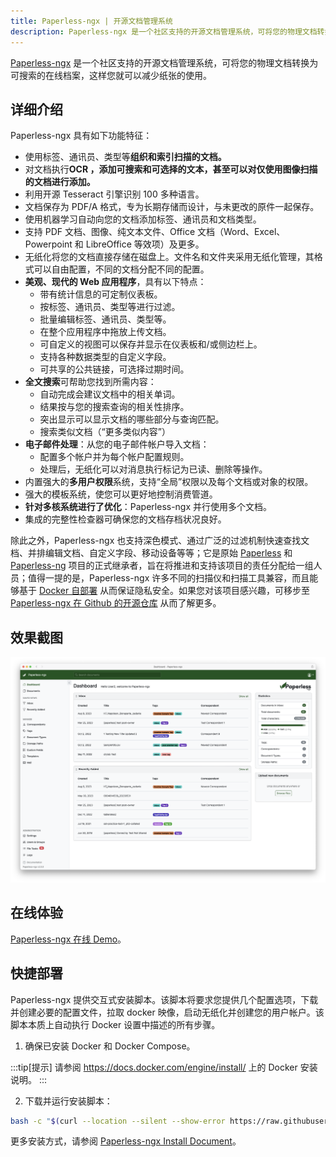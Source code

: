 ```yaml
---
title: Paperless-ngx | 开源文档管理系统
description: Paperless-ngx 是一个社区支持的开源文档管理系统，可将您的物理文档转换为可搜索的在线档案，这样您就可以减少纸张的使用。
---
```


[Paperless-ngx](https://docs.paperless-ngx.com/) 是一个社区支持的开源文档管理系统，可将您的物理文档转换为可搜索的在线档案，这样您就可以减少纸张的使用。

## 详细介绍

Paperless-ngx 具有如下功能特征：

- 使用标签、通讯员、类型等**组织和索引扫描的文档。**
- 对文档执行**OCR ，添加可搜索和可选择的文本，甚至可以对仅使用图像扫描的文档进行添加。**
- 利用开源 Tesseract 引擎识别 100 多种语言。
- 文档保存为 PDF/A 格式，专为长期存储而设计，与未更改的原件一起保存。
- 使用机器学习自动向您的文档添加标签、通讯员和文档类型。
- 支持 PDF 文档、图像、纯文本文件、Office 文档（Word、Excel、Powerpoint 和 LibreOffice 等效项）及更多。
- 无纸化将您的文档直接存储在磁盘上。文件名和文件夹采用无纸化管理，其格式可以自由配置，不同的文档分配不同的配置。
- **美观、现代的 Web 应用程序**，具有以下特点：
    - 带有统计信息的可定制仪表板。
    - 按标签、通讯员、类型等进行过滤。
    - 批量编辑标签、通讯员、类型等。
    - 在整个应用程序中拖放上传文档。
    - 可自定义的视图可以保存并显示在仪表板和/或侧边栏上。
    - 支持各种数据类型的自定义字段。
    - 可共享的公共链接，可选择过期时间。
- **全文搜索**可帮助您找到所需内容：
    - 自动完成会建议文档中的相关单词。
    - 结果按与您的搜索查询的相关性排序。
    - 突出显示可以显示文档的哪些部分与查询匹配。
    - 搜索类似文档（“更多类似内容”）
- **电子邮件处理**：从您的电子邮件帐户导入文档：
    - 配置多个帐户并为每个帐户配置规则。
    - 处理后，无纸化可以对消息执行标记为已读、删除等操作。
- 内置强大的**多用户权限**系统，支持“全局”权限以及每个文档或对象的权限。
- 强大的模板系统，使您可以更好地控制消费管道。
- **针对多核系统进行了优化**：Paperless-ngx 并行使用多个文档。
- 集成的完整性检查器可确保您的文档存档状况良好。

除此之外，Paperless-ngx 也支持深色模式、通过广泛的过滤机制快速查找文档、并排编辑文档、自定义字段、移动设备等等；它是原始 [Paperless](https://github.com/the-paperless-project/paperless) 和 [Paperless-ng](https://github.com/jonaswinkler/paperless-ng) 项目的正式继承者，旨在将推进和支持该项目的责任分配给一组人员；值得一提的是，Paperless-ngx 许多不同的扫描仪和扫描工具兼容，而且能够基于 [Docker 自部署](https://hub.docker.com/r/paperlessngx/paperless-ngx) 从而保证隐私安全。如果您对该项目感兴趣，可移步至 [Paperless-ngx 在 Github 的开源仓库](https://docs.paperless-ngx.com/) 从而了解更多。

## 效果截图

![Paperless-ngx 效果图](./../../../assets/images/self-hosted/paperless-ngx.png)

## 在线体验

[Paperless-ngx 在线 Demo](https://demo.paperless-ngx.com/)。

## 快捷部署

Paperless-ngx 提供交互式安装脚本。该脚本将要求您提供几个配置选项，下载并创建必要的配置文件，拉取 docker 映像，启动无纸化并创建您的用户帐户。该脚本本质上自动执行 Docker 设置中描述的所有步骤。

1. 确保已安装 Docker 和 Docker Compose。

:::tip[提示]
请参阅 https://docs.docker.com/engine/install/ 上的 Docker 安装说明。
:::

2. 下载并运行安装脚本：

```bash
bash -c "$(curl --location --silent --show-error https://raw.githubusercontent.com/paperless-ngx/paperless-ngx/main/install-paperless-ngx.sh)"
```

更多安装方式，请参阅 [Paperless-ngx Install Document](https://docs.paperless-ngx.com/setup/#installation)。